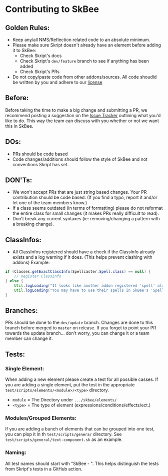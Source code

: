 # Contributing to SkBee

## Golden Rules:

- Keep any/all NMS/Reflection related code to an absolute minimum.
- Please make sure Skript doesn't already have an element before adding it to SkBee:
  - Check Skript's docs
  - Check Skript's `dev/feature` branch to see if anything has been added
  - Check Skript's PRs
- Do not copy/paste code from other addons/sources.
All code shoudld be written by you and adhere to our [license](https://github.com/ShaneBeee/SkBee/blob/master/LICENSE)

## Before:
Before taking the time to make a big change and submitting a PR, we recommend posting a suggestion on the [Issue Tracker](https://github.com/ShaneBeee/SkBee/issues) outlining what you'd like to do. This way the team can discuss with you whether or not we want this in SkBee.

## DOs:
- PRs should be code based
- Code changes/additions should follow the style of SkBee and not conventions Skript has set.

## DON'Ts:
- We won't accept PRs that are just string based changes. Your PR contribution should be code based. (If you find a typo, report it and/or let one of the team members know.)
- If a class seems outdated (in terms of formatting) please do not reformat the entire class for small changes (it makes PRs really difficult to read).
- Don't break any current syntaxes (ie: removing/changing a pattern with a breaking change).

## ClassInfos:
- All ClassInfos registered should have a check if the ClassInfo already exists and a log warning if it does.    (This helps prevent clashing with addons)
Example:
```java
if (Classes.getExactClassInfo(Spellcaster.Spell.class) == null) {
    // Register ClassInfo
} else {
    Util.logLoading("It looks like another addon registered 'spell' already.");
    Util.logLoading("You may have to use their spells in SkBee's 'Spell-caster Spell' expression.");
}
```

## Branches:
PRs should be done to the `dev/update` branch.
Changes are done to this branch before merged to `master` on release.
If you forget to point your PR towards the update branch... don't worry, you can change it or a team member can change it.

## Tests:

### Single Element:
When adding a new element please create a test for all possible casses.
If you are adding a single element, put the test in the appropriate `test/scripts/elements/<module>/<type>` directory.

- `module` = The Directory under `.../skbee/elements/`
- `<type>` = The type of element (expressions/conditions/effects/ect.)

### Modules/Grouped Elements:
If you are adding a bunch of elements that can be grouped into one test, you can plop it in th `test/scripts/genera/` directory.
See `test/scripts/general/text-component.sk` as an example.

### Naming:
All test names should start with "SkBee - ".
This helps distinguish the tests from Skript's tests in a GitHub action.
